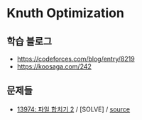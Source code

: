 # Knuth Optimization

## 학습 블로그

 - https://codeforces.com/blog/entry/8219
 - https://koosaga.com/242

## 문제들

 - [13974: 파일 합치기 2](https://www.acmicpc.net/problem/13974) / \[SOLVE\] / [source](../../sources/13974.cpp)
